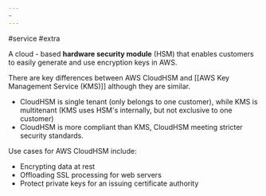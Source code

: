 ```yaml
---
~
---
```

#service #extra 

A cloud - based **hardware security module** (HSM) that enables customers to easily generate and use encryption keys in AWS.

There are key differences between AWS CloudHSM and [[AWS Key Management Service (KMS)]] although they are similar.

- CloudHSM is single tenant (only belongs to one customer), while KMS is multitenant (KMS uses HSM's internally, but not exclusive to one customer)
- CloudHSM is more compliant than KMS, CloudHSM meeting stricter security standards.

Use cases for AWS CloudHSM include:

- Encrypting data at rest
- Offloading SSL processing for web servers
- Protect private keys for an issuing certificate authority